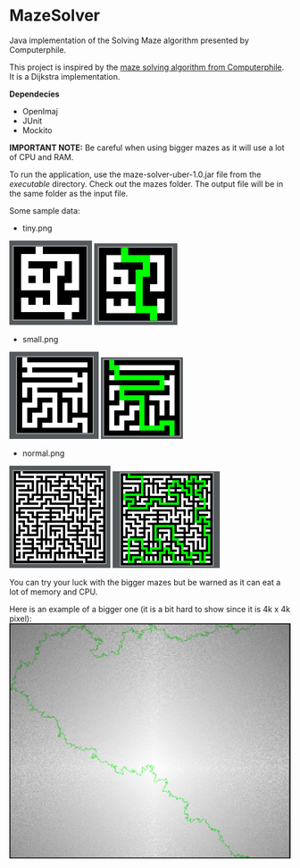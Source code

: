 # MazeSolver

Java implementation of the Solving Maze algorithm presented by Computerphile.

This project is inspired by the [maze solving algorithm from Computerphile](https://www.youtube.com/watch?v=rop0W4QDOUI). It is a Dijkstra implementation.

**Dependecies**

- OpenImaj
- JUnit
- Mockito

__IMPORTANT NOTE:__ Be careful when using bigger mazes as it will use a lot of CPU and RAM.

To run the application, use the maze-solver-uber-1.0.jar file from the _executable_ directory.
Check out the mazes folder. The output file will be in the same folder as the input file.

Some sample data:

- tiny.png

![original](docs/images/tiny_original.png) ![solved](docs/images/tiny_solved.png)

- small.png

![original](docs/images/small_original.png) ![solved](docs/images/small_solved.png)

- normal.png

![original](docs/images/normal_original.png) ![solved](docs/images/normal_solved.png)

You can try your luck with the bigger mazes but be warned as it can eat a lot of memory and CPU.

Here is an example of a bigger one (it is a bit hard to show since it is 4k x 4k pixel):
![monster](docs/images/perfect4k_solved.png)
